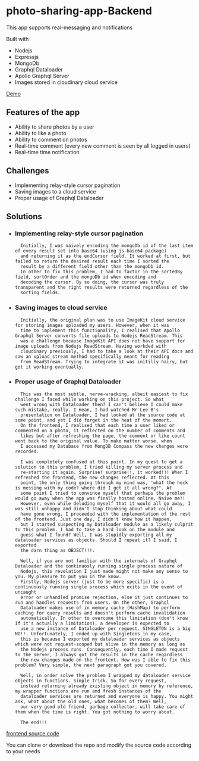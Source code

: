 # photo-sharing-app-Backend

This app supports real-messaging and notifications

Built with
- Nodejs
- Expressjs
- MongoDb
- Graphql Dataloader
- Apollo Graphql Server
- Images stored in cloudinary cloud service

[Demo](https://instaphotos.netlify.app)

## Features of the app
- Ability to share photos by a user
- Ability to like a photo
- Ability to comment on photos
- Real-time comment (every new comment is seen by all logged in users)
- Real-time time notification

## Challenges
- Implementing relay-style cursor pagination
- Saving images to a cloud service
- Proper usage of Graphql Dataloader

## Solutions
- ### Implementing relay-style cursor pagination
        Initially, I was naively encoding the mongoDb id of the last item of every result set into base64 (using js-base64 package)
        and returning it as the endCursor field. It worked at first, but failed to return the desired result each time I sorted the
        result by a different field other than the mongoDb id. 
        In other to fix this problem, I had to factor in the sortedBy field, sortOrder and the mongoDb id when encoding and 
        decoding the cursor. By so doing, the cursor was truly transparent and the right results were returned regardless of the 
        sorting fields.
- ### Saving images to cloud service
        Initially, the original plan was to use ImageKit cloud service for storing images uploaded my users. However, when it was
        time to implement this functionality, I realised that Apollo Graphql Server converts file uploads to Nodejs ReadStream. This
        was a challenge because ImageKit API does not have support for image uploads from Nodejs ReadStream. Having workded with
        cloudinary previously, I had to take a look at their API docs and saw an upload_stream method specifically meant for reading
        from ReadStream. Trying to integrate it was initilly hairy, but got it working eventually.
- ### Proper usage of Graphql Dataloader
        This was the most subtle, nerve-wracking, albeit easiest to fix challenge I faced while working on this project. So what 
        went wrong with Dataloader then? I can't believe I could make such mistake, really. I mean, I had watched Mr Lee B's 
        presentation on Dataloader, I had looked at the source code at some point, and yet I did forget in the heat of the moment.
        On the frontend, I realised that each time a user liked or commented on a photo, it reflected on the number of comments and 
        likes but after refreshing the page, the comment or like count went back to the original value. To make matter worse, when 
        I accessed my Database from MongDB Compass the new changes were recorded.
        
        I was completely confused at this point. In my quest to get a solution to this problem, I tried killing my server process and
        re-starting it again. Surprise! surprise!!, it worked!!! When I refreshed the frontend, the new changes reflected. At this 
        point, the only thing going through my mind was, 'what the heck is messing with my code? where did I get it all wrong?". At 
        some point I tried to convince myself that perhaps the problem would go away when the app was finally hosted online. Naive me!!
        However, even while deluding myself that it would all go away, I was still unhappy and didn't stop thinking about what could
        have gone wrong. I proceeded with the implementation of the rest of the frontend. Just one day, I didn't know how it happen,
        but I started suspecting my Dataloader module as a likely culprit to this problem. I had to take a hard look on the module and
        guess what I found? Well, I was stupidly exporting all my dataloader services as objects. Should I repeat it? I said, I exported
        the darn thing as OBJECT!!!.
        
        Well, if you are not familiar with the internals of Graphql Dataloader and the continuosly running single process nature of
        Nodejs, this revelation I just made might not make any sense to you. My pleasure to put you in the know. 
        Firstly, Nodejs server (just to be more specific) is a continuously running single process which exits in the event of uncaught
        error or unhandled promise rejection, else it just continues to run and handles requests from users. On the other, Graphql 
        Dataloader makes use of in memory cache (HashMap) to perform caching for query results and doesn't perform cache invalidation
        automatically. In other to overcome this limitation (don't know if it's actually a limitation), a developer is expected to 
        use a new instance of Dataloader per request. SINGLETON is a big NO!!. Unfortunately, I ended up with Singletons in my case,
        this is because I exported my dataloader services as objects which were not request-scoped but alive in the memory as long as 
        the Nodejs process runs. Consequently, each time I made request to the server, I always got the results in the cache regardless
        the new changes made on the frontent. How was I able to fix this problem? Very simple, the next paragraph got you covered.
        
        Well, in order solve the problem I wrapped my dataloader service objects in functions. Simple trick. So for every request,
        instead returning already existing object in memory by reference, my wrapper functions are run and fresh instances of the 
        dataloader services are returned and everyone is happy. You might ask, what about the old ones, what becomes of them? Well,
        our very good old friend, garbage collector, will take care of them when the time is right. You got nothing to worry about.
        
        The end!!!
        
[frontend source code](https://github.com/iammrsea/photo-sharing-app-Frontend)

You can clone or download the repo and modify the source code according to your needs
